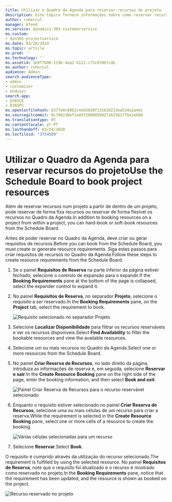 ```yaml
---
title: Utilizar o Quadro da Agenda para reservar recursos do projeto
description: Este tópico fornece informações sobre como reservar recursos.
author: ruhercul
manager: kfend
ms.service: dynamics-365-customerservice
ms.custom:
- dyn365-projectservice
ms.date: 03/28/2019
ms.topic: article
ms.prod: ''
ms.technology: ''
ms.assetid: 169f7b98-119b-4aa2-b121-c73c0396fcde
ms.author: ruhercul
audience: Admin
search.audienceType:
- admin
- customizer
- enduser
search.app:
- D365CE
- D365PS
ms.openlocfilehash: b377e0c80b2c4eb5028f131620213ea534a1a4dc
ms.sourcegitcommit: 8c786230ef2a497280885b827162561776e2eb00
ms.translationtype: HT
ms.contentlocale: pt-PT
ms.lasthandoff: 03/24/2020
ms.locfileid: "3754589"
---
```

# <a name="use-the-schedule-board-to-book-project-resources"></a><span data-ttu-id="45baa-103">Utilizar o Quadro da Agenda para reservar recursos do projeto</span><span class="sxs-lookup"><span data-stu-id="45baa-103">Use the Schedule Board to book project resources</span></span>

<span data-ttu-id="45baa-104">Além de reservar recursos num projeto a partir de dentro de um projeto, pode reservar de forma fixa recursos ou reservar de forma flexível os recursos no Quadro da Agenda.</span><span class="sxs-lookup"><span data-stu-id="45baa-104">In addition to booking resources on a project from within a project, you can hard-book or soft-book resources from the Schedule Board.</span></span>

<span data-ttu-id="45baa-105">Antes de poder reservar no Quadro da Agenda, deve criar ou gerar requisitos de recursos.</span><span class="sxs-lookup"><span data-stu-id="45baa-105">Before you can book from the Schedule Board, you must create or generate resource requirements.</span></span> <span data-ttu-id="45baa-106">Siga estes passos para criar requisitos de recursos no Quadro da Agenda.</span><span class="sxs-lookup"><span data-stu-id="45baa-106">Follow these steps to create resource requirements from the Schedule Board.</span></span>

1. <span data-ttu-id="45baa-107">Se o painel **Requisitos de Reserva** na parte inferior da página estiver fechado, selecione o controlo de expansão para o expandir.</span><span class="sxs-lookup"><span data-stu-id="45baa-107">If the **Booking Requirements** pane at the bottom of the page is collapsed, select the expander control to expand it.</span></span>
2. <span data-ttu-id="45baa-108">No painel **Requisitos de Reserva**, no separador **Projeto**, selecione o requisito a ser reservado.</span><span class="sxs-lookup"><span data-stu-id="45baa-108">In the **Booking Requirements** pane, on the **Project** tab, select the requirement to book.</span></span>

    ![Requisito selecionado no separador Projeto](media/Resource-Management-image73.png)

3. <span data-ttu-id="45baa-110">Selecione **Localizar Disponibilidade** para filtrar os recursos reserváveis e ver os recursos disponíveis.</span><span class="sxs-lookup"><span data-stu-id="45baa-110">Select **Find Availability** to filter the bookable resources and view the available resources.</span></span> 
4. <span data-ttu-id="45baa-111">Selecione um ou mais recursos no Quadro da Agenda.</span><span class="sxs-lookup"><span data-stu-id="45baa-111">Select one or more resources from the Schedule Board.</span></span> 
5. <span data-ttu-id="45baa-112">No painel **Criar Reserva de Recursos**, no lado direito da página, introduza as informações de reserva e, em seguida, selecione **Reservar e sair**.</span><span class="sxs-lookup"><span data-stu-id="45baa-112">In the **Create Resource Booking** pane on the right side of the page, enter the booking information, and then select **Book and exit**.</span></span>

    ![Painel Criar Reserva de Recursos para o recurso reservável selecionado](media/Resource-Management-image74.png)

6. <span data-ttu-id="45baa-114">Enquanto o requisito estiver selecionado no painel **Criar Reserva de Recursos**, selecione uma ou mais células de um recurso para criar a reserva.</span><span class="sxs-lookup"><span data-stu-id="45baa-114">While the requirement is selected in the **Create Resource Booking** pane, select one or more cells of a resource to create the booking.</span></span>

    ![Várias células selecionadas para um recurso](media/Resource-Management-image75.png)

7. <span data-ttu-id="45baa-116">Selecione **Reservar**.</span><span class="sxs-lookup"><span data-stu-id="45baa-116">Select **Book**.</span></span>

<span data-ttu-id="45baa-117">O requisito é cumprido através da utilização do recurso selecionado.</span><span class="sxs-lookup"><span data-stu-id="45baa-117">The requirement is fulfilled by using the selected resource.</span></span> <span data-ttu-id="45baa-118">No painel **Requisitos de Reserva**, note que o requisito foi atualizado e o recurso é mostrado como reservado no projeto.</span><span class="sxs-lookup"><span data-stu-id="45baa-118">In the **Booking Requirements** pane, notice that the requirement has been updated, and the resource is shown as booked on the project.</span></span>

![Recurso reservado no projeto](media/Resource-Management-image76.png)
